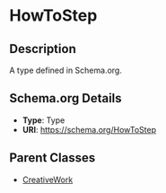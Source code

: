 # HowToStep

## Description
A type defined in Schema.org.

## Schema.org Details
- **Type**: Type
- **URI**: https://schema.org/HowToStep

## Parent Classes
- [CreativeWork](../CreativeWork.md)


